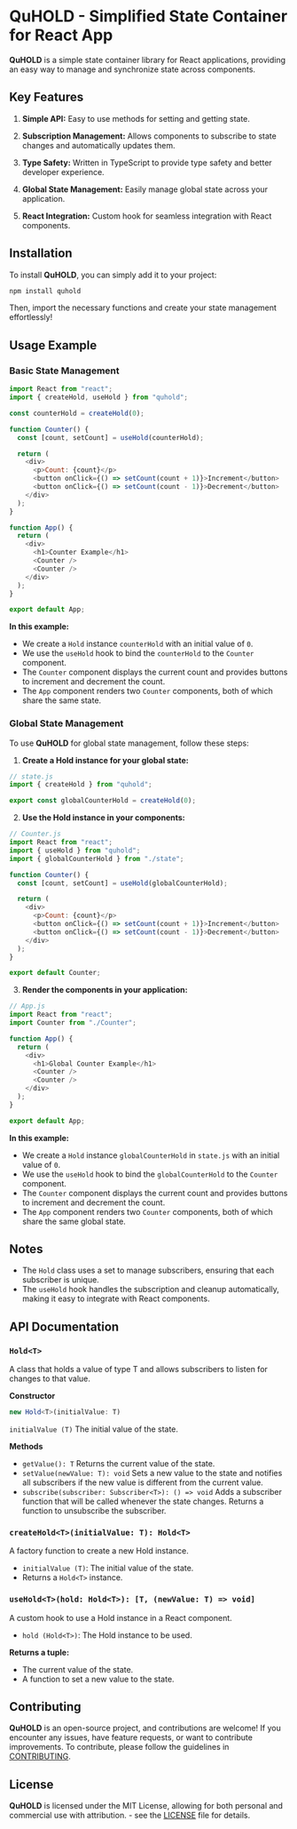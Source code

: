 # QuHOLD - Simplified State Container for React App

**QuHOLD** is a simple state container library for React applications, providing an easy way to manage and synchronize state across components.

## Key Features

1. **Simple API:** Easy to use methods for setting and getting state.

2. **Subscription Management:** Allows components to subscribe to state changes and automatically updates them.

3. **Type Safety:** Written in TypeScript to provide type safety and better developer experience.

4. **Global State Management:** Easily manage global state across your application.

5. **React Integration:** Custom hook for seamless integration with React components.

## Installation

To install **QuHOLD**, you can simply add it to your project:

```bash
npm install quhold
```

Then, import the necessary functions and create your state management effortlessly!

## Usage Example

### Basic State Management

```javascript
import React from "react";
import { createHold, useHold } from "quhold";

const counterHold = createHold(0);

function Counter() {
  const [count, setCount] = useHold(counterHold);

  return (
    <div>
      <p>Count: {count}</p>
      <button onClick={() => setCount(count + 1)}>Increment</button>
      <button onClick={() => setCount(count - 1)}>Decrement</button>
    </div>
  );
}

function App() {
  return (
    <div>
      <h1>Counter Example</h1>
      <Counter />
      <Counter />
    </div>
  );
}

export default App;
```

**In this example:**

- We create a `Hold` instance `counterHold` with an initial value of `0`.
- We use the `useHold` hook to bind the `counterHold` to the `Counter` component.
- The `Counter` component displays the current count and provides buttons to increment and decrement the count.
- The `App` component renders two `Counter` components, both of which share the same state.

### Global State Management

To use **QuHOLD** for global state management, follow these steps:

1. **Create a Hold instance for your global state:**

```javascript
// state.js
import { createHold } from "quhold";

export const globalCounterHold = createHold(0);
```

2. **Use the Hold instance in your components:**

```javascript
// Counter.js
import React from "react";
import { useHold } from "quhold";
import { globalCounterHold } from "./state";

function Counter() {
  const [count, setCount] = useHold(globalCounterHold);

  return (
    <div>
      <p>Count: {count}</p>
      <button onClick={() => setCount(count + 1)}>Increment</button>
      <button onClick={() => setCount(count - 1)}>Decrement</button>
    </div>
  );
}

export default Counter;
```

3. **Render the components in your application:**

```javascript
// App.js
import React from "react";
import Counter from "./Counter";

function App() {
  return (
    <div>
      <h1>Global Counter Example</h1>
      <Counter />
      <Counter />
    </div>
  );
}

export default App;
```

**In this example:**

- We create a `Hold` instance `globalCounterHold` in `state.js` with an initial value of `0`.
- We use the `useHold` hook to bind the `globalCounterHold` to the `Counter` component.
- The `Counter` component displays the current count and provides buttons to increment and decrement the count.
- The `App` component renders two `Counter` components, both of which share the same global state.

## Notes

- The `Hold` class uses a set to manage subscribers, ensuring that each subscriber is unique.
- The `useHold` hook handles the subscription and cleanup automatically, making it easy to integrate with React components.

## API Documentation

### `Hold<T>`

A class that holds a value of type T and allows subscribers to listen for changes to that value.

**Constructor**

```typescript
new Hold<T>(initialValue: T)
```

`initialValue (T)` The initial value of the state.

**Methods**

- `getValue(): T` Returns the current value of the state.
- `setValue(newValue: T): void` Sets a new value to the state and notifies all subscribers if the new value is different from the current value.
- `subscribe(subscriber: Subscriber<T>): () => void` Adds a subscriber function that will be called whenever the state changes. Returns a function to unsubscribe the subscriber.

### `createHold<T>(initialValue: T): Hold<T>`

A factory function to create a new Hold instance.

- `initialValue (T)`: The initial value of the state.
- Returns a `Hold<T>` instance.

### `useHold<T>(hold: Hold<T>): [T, (newValue: T) => void]`

A custom hook to use a Hold instance in a React component.

- `hold (Hold<T>)`: The Hold instance to be used.

**Returns a tuple:**

- The current value of the state.
- A function to set a new value to the state.

## Contributing

**QuHOLD** is an open-source project, and contributions are welcome! If you encounter any issues, have feature requests, or want to contribute improvements. To contribute, please follow the guidelines in [CONTRIBUTING](CONTRIBUTING.md).

## License

**QuHOLD** is licensed under the MIT License, allowing for both personal and commercial use with attribution. - see the [LICENSE](LICENSE) file for details.
